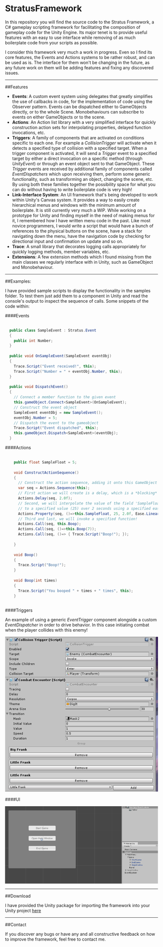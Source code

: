 # StratusFramework
In this repository you will find the source code to the Stratus Framework, a C# gameplay scripting framework for facilitating the composition of gameplay code for the Unity Engine.
Its major tenet is to provide useful features with an easy to use interface while removing of as much boilerplate code from your scripts as possible.

I consider this framework very much a work in progress. Even so I find its core features, the Events and Actions systems to be rather robust, and can be used as is. The interface for them won't be changing in the future, as any future work on them will be adding features and fixing any discovered issues.

---
##Features
- **Events**: A custom event system using delegates that greatly simplifies the use of callbacks in code, for the implementation of code using the Observer pattern. Events can be dispatched either to GameObjects directly, or to the whole Scene. Monobehaviours can subscribe to events on either GameObjects or to the scene.
- **Actions**: An Action list library with a very simplified interface for quickly construction action sets for interpolating properties, delayed function invocations, etc.
- **Triggers**: A family of components that are activated on conditions specific to each one. For example a *CollisionTrigger* will activate when it detects a specified type of collision with a specified target. When a trigger component is activated, it will send a *Trigger* event to a specified target by either a direct invocation on a specific method (through *UnityEvent*) or through an event object sent to that GameObject. 
These *Trigger* events are received by additional family of components called *EventDispatchers* which upon receiving them, perform some generic functionality, such as transforming an object, changing the scene, etc. By using both these families together the possibility space for what you can do without having to write boilerplate code is very high! 
- **Link-Interface System**: An UI framework that's being developed to work within Unity's Canvas system. It provides a way to easily create hierarchical menus and windows with the minimum amount of boilerplate. It is still currently very much a WIP. While working on a prototype for Unity and finding myself in the need of making menus for it, I remembered how I have written menu code in the past. Like most novice programmers, I would write a script that would have a bunch of references to the physical buttons on the scene, have a stack for navigating down the menu, have the navigation code by checking for directional input and confirmation on update and so on.
- **Trace**: A small library that decorates logging calls appropriately for quickly logging methods, member variables, etc.
- **Extensions**: A few extension methods which I found missing from the main classes we regularly interface with in Unity, such as GameObject and Monobehaviour.

---
##Examples:

I have provided sample scripts to display the functionality in the samples folder. To test them just add them to a component in Unity and read the console's output to inspect the sequence of calls.
Some snippets of the code within:

####Events

```C#

  public class SampleEvent : Stratus.Event 
  {
    public int Number;
  }

  public void OnSampleEvent(SampleEvent eventObj)
  {
    Trace.Script("Event received!", this);
    Trace.Script("Number = " + eventObj.Number, this);
  }
  
  public void DispatchEvent() 
  {
    // Connect a member function to the given event
    this.gameObject.Connect<SampleEvent>(OnSampleEvent);
    // Construct the event object
    SampleEvent eventObj = new SampleEvent();
    eventObj.Number = 5;
    // Dispatch the event to the gameobject
    Trace.Script("Event dispatched", this);
    this.gameObject.Dispatch<SampleEvent>(eventObj);
  }    
```

####Actions

```C#

    public float SampleFloat = 5;

    void ConstructActionSequence() 
    {
      // Construct the action sequence, adding it onto this GameObject's list of active actions
      var seq = Actions.Sequence(this);
      // First action we will create is a delay, which is a *blocking* action
      Actions.Delay(seq, 2.0f);      
      // Second, we will interpolate the value of the field 'SampleFloat' from its initial value (5) 
      // to a specified value (25) over 2 seconds using a specified easing (curve) algorithm
      Actions.Property(seq, ()=>this.SampleFloat, 25, 2.0f, Ease.Linear);
      // Third and last, we will invoke a specified function!
      Actions.Call(seq, this.Boop);
      Actions.Call(seq, ()=>this.Boop(7));
	  Actions.Call(seq, ()=> { Trace.Script("Boop!"); });

    }
    
    void Boop() 
    {
      Trace.Script("Boop!");
    }
    
    void Boop(int times) 
    {
      Trace.Script("You booped " + times + " times", this);
    }
    

```

####Triggers

An example of using a generic *EventTrigger* component alongside a custom *EventDispatcher* in order to drive behavior. In this case initiating combat when the player collides with this enemy!

![](TriggerExample.png)

####UI

![](UIExample.png)

---
##Download

I have provided the Unity package for importing the framework into your Unity project <a href=https://github.com/Azurelol/Binaries/blob/master/StratusFramework.unitypackage>here</a>

---
##Contact

If you discover any bugs or have any and all constructive feedback on how to improve the framework, feel free to contact me.